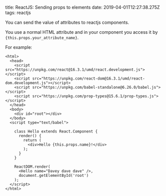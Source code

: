 title: ReactJS: Sending props to elements
date: 2019-04-01T12:27:38.275Z
tags: reactjs

You can send the value of attributes to reactjs components. 

You use a normal HTML attribute and in your component you access it by `{this.props.your_attribute_name}`.

For example:

```
<html>
  <head>
    <script src="https://unpkg.com/react@16.3.1/umd/react.development.js"></script>
    <script src="https://unpkg.com/react-dom@16.3.1/umd/react-dom.development.js"></script>
    <script src="https://unpkg.com/babel-standalone@6.26.0/babel.js"></script>
    <script src="https://unpkg.com/prop-types@15.6.1/prop-types.js"></script>
  </head>
  <body>
    <div id="root"></div>
  </body>
  <script type="text/babel">

    class Hello extends React.Component {
      render() {
        return (
          <div>Hello {this.props.name}!</div>
        );
      }
    }

    ReactDOM.render(
      <Hello name="Davey dave dave" />,
      document.getElementById('root')
    );  
  </script>
</html>
```

